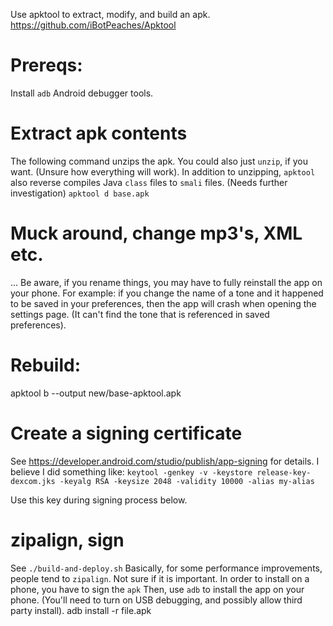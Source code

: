 Use apktool to extract, modify, and build an apk.
https://github.com/iBotPeaches/Apktool

# Prereqs:
Install `adb` Android debugger tools.

# Extract apk contents
The following command unzips the apk. You could also just `unzip`, if you want. (Unsure how everything will work).
In addition to unzipping, `apktool` also reverse compiles Java `class` files to `smali` files. (Needs further investigation)
`apktool d base.apk`

# Muck around, change mp3's, XML etc.
...
Be aware, if you rename things, you may have to fully reinstall the app on your phone.
For example: if you change the name of a tone and it happened to be saved in your preferences, then the app will crash when opening the settings page. (It can't find the tone that is referenced in saved preferences).

# Rebuild:
apktool b --output new/base-apktool.apk 

# Create a signing certificate
See https://developer.android.com/studio/publish/app-signing for details.
I believe I did something like:
`keytool -genkey -v -keystore release-key-dexcom.jks -keyalg RSA -keysize 2048 -validity 10000 -alias my-alias`

Use this key during signing process below.

# zipalign, sign
See `./build-and-deploy.sh`
Basically, for some performance improvements, people tend to `zipalign`. Not sure if it is important.
In order to install on a phone, you have to sign the `apk`
Then, use `adb` to install the app on your phone. (You'll need to turn on USB debugging, and possibly allow third party install).
adb install -r file.apk

